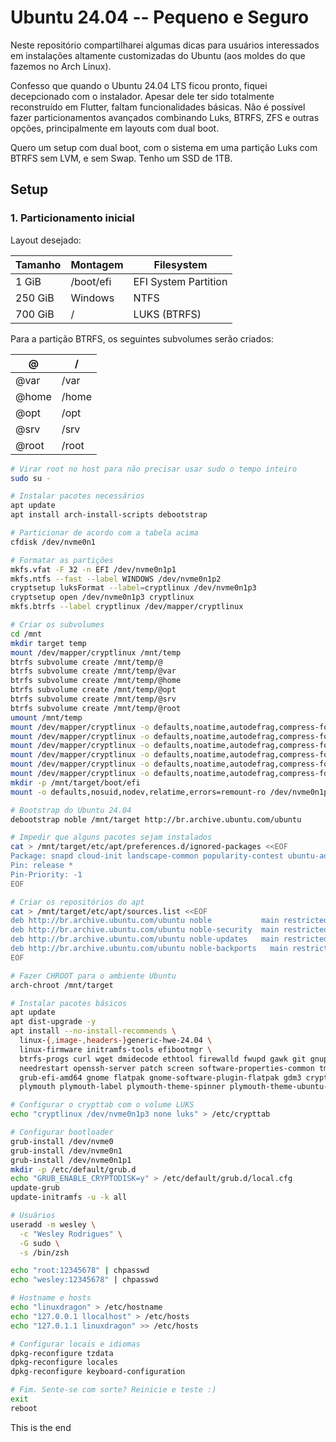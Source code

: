 # Ubuntu 24.04 -- Pequeno e Seguro

Neste repositório compartilharei algumas dicas para usuários interessados em instalações altamente customizadas do Ubuntu (aos moldes do que fazemos no Arch Linux).

Confesso que quando o Ubuntu 24.04 LTS ficou pronto, fiquei decepcionado com o instalador. Apesar dele ter sido totalmente reconstruído em Flutter, faltam funcionalidades básicas. Não é possível fazer particionamentos avançados combinando Luks, BTRFS, ZFS e outras opções, principalmente em layouts com dual boot.

Quero um setup com dual boot, com o sistema em uma partição Luks com BTRFS sem LVM, e sem Swap. Tenho um SSD de 1TB.

## Setup

### 1. Particionamento inicial

Layout desejado:

| Tamanho | Montagem  | Filesystem           |
| ------- | --------- | -------------------- |
| 1 GiB   | /boot/efi | EFI System Partition |
| 250 GiB | Windows   | NTFS                 |
| 700 GiB | /         | LUKS (BTRFS)         |

Para a partição BTRFS, os seguintes subvolumes serão criados:

| @     | /     |
| ----- | ----- |
| @var  | /var  |
| @home | /home |
| @opt  | /opt  |
| @srv  | /srv  |
| @root | /root |

```bash
# Virar root no host para não precisar usar sudo o tempo inteiro
sudo su -

# Instalar pacotes necessários
apt update
apt install arch-install-scripts debootstrap

# Particionar de acordo com a tabela acima
cfdisk /dev/nvme0n1

# Formatar as partições
mkfs.vfat -F 32 -n EFI /dev/nvme0n1p1
mkfs.ntfs --fast --label WINDOWS /dev/nvme0n1p2
cryptsetup luksFormat --label=cryptlinux /dev/nvme0n1p3
cryptsetup open /dev/nvme0n1p3 cryptlinux
mkfs.btrfs --label cryptlinux /dev/mapper/cryptlinux

# Criar os subvolumes
cd /mnt
mkdir target temp
mount /dev/mapper/cryptlinux /mnt/temp
btrfs subvolume create /mnt/temp/@
btrfs subvolume create /mnt/temp/@var
btrfs subvolume create /mnt/temp/@home
btrfs subvolume create /mnt/temp/@opt
btrfs subvolume create /mnt/temp/@srv
btrfs subvolume create /mnt/temp/@root
umount /mnt/temp
mount /dev/mapper/cryptlinux -o defaults,noatime,autodefrag,compress-force=zstd:1,space_cache=v2,discard=async,subvol=@ /mnt/target
mount /dev/mapper/cryptlinux -o defaults,noatime,autodefrag,compress-force=zstd:1,space_cache=v2,discard=async,subvol=@var /mnt/target/var
mount /dev/mapper/cryptlinux -o defaults,noatime,autodefrag,compress-force=zstd:1,space_cache=v2,discard=async,subvol=@home /mnt/target/home
mount /dev/mapper/cryptlinux -o defaults,noatime,autodefrag,compress-force=zstd:1,space_cache=v2,discard=async,subvol=@opt /mnt/target/opt
mount /dev/mapper/cryptlinux -o defaults,noatime,autodefrag,compress-force=zstd:1,space_cache=v2,discard=async,subvol=@srv /mnt/target/srv
mount /dev/mapper/cryptlinux -o defaults,noatime,autodefrag,compress-force=zstd:1,space_cache=v2,discard=async,subvol=@root /mnt/target/root
mkdir -p /mnt/target/boot/efi
mount -o defaults,nosuid,nodev,relatime,errors=remount-ro /dev/nvme0n1p1 /mnt/target/boot/efi

# Bootstrap do Ubuntu 24.04
debootstrap noble /mnt/target http://br.archive.ubuntu.com/ubuntu

# Impedir que alguns pacotes sejam instalados
cat > /mnt/target/etc/apt/preferences.d/ignored-packages <<EOF
Package: snapd cloud-init landscape-common popularity-contest ubuntu-advantage-tools
Pin: release *
Pin-Priority: -1
EOF

# Criar os repositórios do apt
cat > /mnt/target/etc/apt/sources.list <<EOF
deb http://br.archive.ubuntu.com/ubuntu noble           main restricted universe
deb http://br.archive.ubuntu.com/ubuntu noble-security  main restricted universe
deb http://br.archive.ubuntu.com/ubuntu noble-updates   main restricted universe
deb http://br.archive.ubuntu.com/ubuntu noble-backports   main restricted universe
EOF

# Fazer CHROOT para o ambiente Ubuntu
arch-chroot /mnt/target

# Instalar pacotes básicos
apt update
apt dist-upgrade -y
apt install --no-install-recommends \
  linux-{,image-,headers-}generic-hwe-24.04 \
  linux-firmware initramfs-tools efibootmgr \
  btrfs-progs curl wget dmidecode ethtool firewalld fwupd gawk git gnupg htop man \
  needrestart openssh-server patch screen software-properties-common tmux zsh zstd \
  grub-efi-amd64 gnome flatpak gnome-software-plugin-flatpak gdm3 cryptsetup-initramfs \
  plymouth plymouth-label plymouth-theme-spinner plymouth-theme-ubuntu-text 

# Configurar o crypttab com o volume LUKS
echo "cryptlinux /dev/nvme0n1p3 none luks" > /etc/crypttab

# Configurar bootloader
grub-install /dev/nvme0
grub-install /dev/nvme0n1
grub-install /dev/nvme0n1p1
mkdir -p /etc/default/grub.d
echo "GRUB_ENABLE_CRYPTODISK=y" > /etc/default/grub.d/local.cfg
update-grub
update-initramfs -u -k all

# Usuários
useradd -m wesley \
  -c "Wesley Rodrigues" \
  -G sudo \
  -s /bin/zsh

echo "root:12345678" | chpasswd
echo "wesley:12345678" | chpasswd

# Hostname e hosts
echo "linuxdragon" > /etc/hostname
echo "127.0.0.1 llocalhost" > /etc/hosts
echo "127.0.1.1 linuxdragon" >> /etc/hosts

# Configurar locais e idiomas
dpkg-reconfigure tzdata
dpkg-reconfigure locales
dpkg-reconfigure keyboard-configuration

# Fim. Sente-se com sorte? Reinicie e teste :)
exit
reboot
```

This is the end
